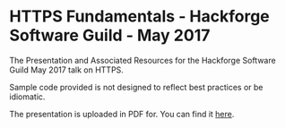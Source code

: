 # HTTPS Fundamentals - Hackforge Software Guild - May 2017
The Presentation and Associated Resources for the Hackforge Software Guild May 2017 talk on HTTPS.

Sample code provided is not designed to reflect best practices or be idiomatic.

The presentation is uploaded in PDF for. You can find it [here](https://github.com/johnhaldeman/hackfEncryptionTalk/raw/master/Encryption.pdf).

